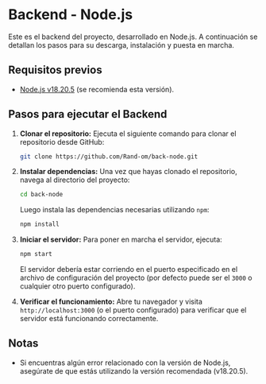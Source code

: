 # Backend - Node.js

Este es el backend del proyecto, desarrollado en Node.js. A continuación se detallan los pasos para su descarga, instalación y puesta en marcha.

## Requisitos previos

- [Node.js v18.20.5](https://nodejs.org/en/) (se recomienda esta versión).

## Pasos para ejecutar el Backend

1. **Clonar el repositorio:**
   Ejecuta el siguiente comando para clonar el repositorio desde GitHub:

   ```bash
   git clone https://github.com/Rand-om/back-node.git
   ```

2. **Instalar dependencias:**
   Una vez que hayas clonado el repositorio, navega al directorio del proyecto:

   ```bash
   cd back-node
   ```

   Luego instala las dependencias necesarias utilizando `npm`:

   ```bash
   npm install
   ```

3. **Iniciar el servidor:**
   Para poner en marcha el servidor, ejecuta:

   ```bash
   npm start
   ```

   El servidor debería estar corriendo en el puerto especificado en el archivo de configuración del proyecto (por defecto puede ser el `3000` o cualquier otro puerto configurado).

4. **Verificar el funcionamiento:**
   Abre tu navegador y visita `http://localhost:3000` (o el puerto configurado) para verificar que el servidor está funcionando correctamente.

## Notas

- Si encuentras algún error relacionado con la versión de Node.js, asegúrate de que estás utilizando la versión recomendada (v18.20.5).
